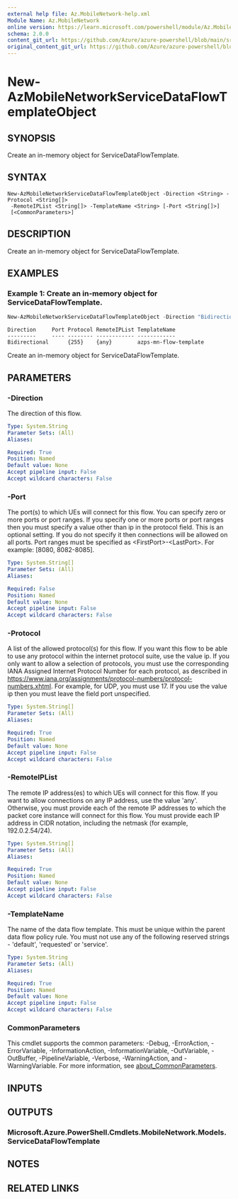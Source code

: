 ```yaml
---
external help file: Az.MobileNetwork-help.xml
Module Name: Az.MobileNetwork
online version: https://learn.microsoft.com/powershell/module/Az.MobileNetwork/new-azmobilenetworkservicedataflowtemplateobject
schema: 2.0.0
content_git_url: https://github.com/Azure/azure-powershell/blob/main/src/MobileNetwork/MobileNetwork/help/New-AzMobileNetworkServiceDataFlowTemplateObject.md
original_content_git_url: https://github.com/Azure/azure-powershell/blob/main/src/MobileNetwork/MobileNetwork/help/New-AzMobileNetworkServiceDataFlowTemplateObject.md
---
```


# New-AzMobileNetworkServiceDataFlowTemplateObject

## SYNOPSIS
Create an in-memory object for ServiceDataFlowTemplate.

## SYNTAX

```
New-AzMobileNetworkServiceDataFlowTemplateObject -Direction <String> -Protocol <String[]>
 -RemoteIPList <String[]> -TemplateName <String> [-Port <String[]>]
 [<CommonParameters>]
```

## DESCRIPTION
Create an in-memory object for ServiceDataFlowTemplate.

## EXAMPLES

### Example 1: Create an in-memory object for ServiceDataFlowTemplate.
```powershell
New-AzMobileNetworkServiceDataFlowTemplateObject -Direction "Bidirectional" -Protocol "255" -RemoteIPList "any" -TemplateName azps-mn-flow-template
```

```output
Direction     Port Protocol RemoteIPList TemplateName
---------     ---- -------- ------------ ------------
Bidirectional      {255}    {any}        azps-mn-flow-template
```

Create an in-memory object for ServiceDataFlowTemplate.

## PARAMETERS

### -Direction
The direction of this flow.

```yaml
Type: System.String
Parameter Sets: (All)
Aliases:

Required: True
Position: Named
Default value: None
Accept pipeline input: False
Accept wildcard characters: False
```

### -Port
The port(s) to which UEs will connect for this flow.
You can specify zero or more ports or port ranges.
If you specify one or more ports or port ranges then you must specify a value other than ip in the protocol field.
This is an optional setting.
If you do not specify it then connections will be allowed on all ports.
Port ranges must be specified as \<FirstPort\>-\<LastPort\>.
For example: [8080, 8082-8085].

```yaml
Type: System.String[]
Parameter Sets: (All)
Aliases:

Required: False
Position: Named
Default value: None
Accept pipeline input: False
Accept wildcard characters: False
```

### -Protocol
A list of the allowed protocol(s) for this flow.
If you want this flow to be able to use any protocol within the internet protocol suite, use the value ip.
If you only want to allow a selection of protocols, you must use the corresponding IANA Assigned Internet Protocol Number for each protocol, as described in https://www.iana.org/assignments/protocol-numbers/protocol-numbers.xhtml.
For example, for UDP, you must use 17.
If you use the value ip then you must leave the field port unspecified.

```yaml
Type: System.String[]
Parameter Sets: (All)
Aliases:

Required: True
Position: Named
Default value: None
Accept pipeline input: False
Accept wildcard characters: False
```

### -RemoteIPList
The remote IP address(es) to which UEs will connect for this flow.
If you want to allow connections on any IP address, use the value 'any'.
Otherwise, you must provide each of the remote IP addresses to which the packet core instance will connect for this flow.
You must provide each IP address in CIDR notation, including the netmask (for example, 192.0.2.54/24).

```yaml
Type: System.String[]
Parameter Sets: (All)
Aliases:

Required: True
Position: Named
Default value: None
Accept pipeline input: False
Accept wildcard characters: False
```

### -TemplateName
The name of the data flow template.
This must be unique within the parent data flow policy rule.
You must not use any of the following reserved strings - 'default', 'requested' or 'service'.

```yaml
Type: System.String
Parameter Sets: (All)
Aliases:

Required: True
Position: Named
Default value: None
Accept pipeline input: False
Accept wildcard characters: False
```

### CommonParameters
This cmdlet supports the common parameters: -Debug, -ErrorAction, -ErrorVariable, -InformationAction, -InformationVariable, -OutVariable, -OutBuffer, -PipelineVariable, -Verbose, -WarningAction, and -WarningVariable. For more information, see [about_CommonParameters](http://go.microsoft.com/fwlink/?LinkID=113216).

## INPUTS

## OUTPUTS

### Microsoft.Azure.PowerShell.Cmdlets.MobileNetwork.Models.ServiceDataFlowTemplate

## NOTES

## RELATED LINKS
